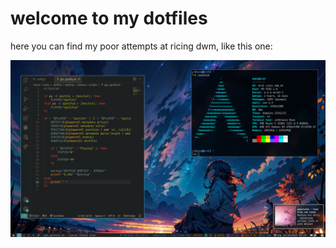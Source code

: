 # welcome to my dotfiles
here you can find my poor attempts at ricing dwm, like this one:

![epic rice](screenshots/screenshot-2023-10-16_00:54:06.png)
